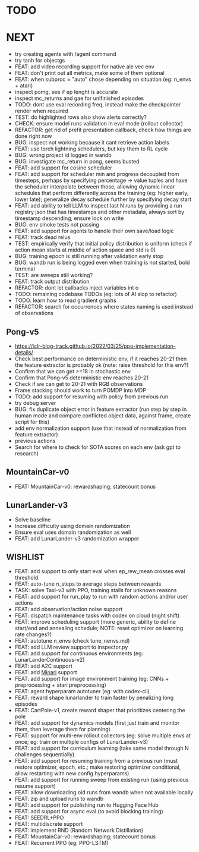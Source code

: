 # TODO

# NEXT

- try creating agents with /agent command
- try tanh for objectgs
- FEAT: add video recording support for native ale vec env
- FEAT: don't print out all metrics, make some of them optional
- FEAT: when subproc = "auto" chose depending on situation (eg: n_envs + atari)
- inspect pomg, see if ep lenght is accurate
- inspect mc_returns and gae for unifinished episodes
- TODO: dont use eval recording freq, instead make the checkpointer render when required
- TEST: do highlighted rows also show alerts correctly?
- CHECK: ensure model runs validation in eval mode (rollout collector)
- REFACTOR: get rid of prefit presentation callback, check how things are done right now
- BUG: inspect not working because it cant retrieve action labels
- FEAT: use torch lightning schedulers, but key them to RL cycle
- BUG: wrong project id logged in wandb
- BUG: investigate mc_return in pong, seems busted
- FEAT: add support for cosine scheduler
- FEAT: add support for scheduler min and progress decoupled from timesteps, perhaps by specifying percentage -> value tuples and have the scheduler interpolate between those, allowing dynamic linear schedules that perform differently across the training (eg: higher early, lower late); generalize decay schedule further by specifying decay start
- FEAT: add ability to tell LLM to inspect last N runs by providing a run registry json that has timestamps and other metadata, always sort by timestamp descending, ensure lock on write
- BUG: env smoke tests not passing
- FEAT: add support for agents to handle their own save/load logic
- FEAT: track dead relus
- TEST: empirically verify that initial policy distribution is uniform (check if action mean starts at middle of action space and std is 0)
- BUG: training epoch is still running after validation early stop
- BUG: wandb run is being logged even when training is not started, bold terminal
- TEST: are sweeps still working?
- FEAT: track output distribution
- REFACTOR: dont let callbacks inject variables int o
- TODO: remaining codebase TODOs (eg: lots of AI slop to refactor)
- TODO: learn how to read gradient graphs
- REFACTOR: search for occurrences where states naming is used instead of observations

## Pong-v5

- https://iclr-blog-track.github.io/2022/03/25/ppo-implementation-details/
- Check best performance on deterministic env, if it reaches 20-21 then the feature extractor is probably ok (note: raise threshold for this env?)
- Confirm that we can get >=18 in stochastic env
- Confirm that Pong-v5 deterministic env reaches 20-21
- Check if we can get to 20-21 with RGB observations
- Frame stacking should work to turn POMDP into MDP
- TODO: add support for resuming with policy from previous run
- try debug server
- BUG: fix duplicate object error in feature extractor (run step by step in human mode and compare conflicted object data, against frame, create script for this)
- add env normalization support (use that instead of normalization from feature extractor)
- previous actions
- Search for where to check for SOTA scores on each env (ask gpt to research)

## MountainCar-v0

- FEAT: MountainCar-v0: rewardshaping; statecount bonus

## LunarLander-v3

- Solve baseline
- Increase difficulty using domain randomization
- Ensure eval uses domain randomization as well
- FEAT: add LunarLander-v3 randomization wrapper

## WISHLIST

- FEAT: add support to only start eval when ep_rew_mean crosses eval threshold
- FEAT: auto-tune n_steps to average steps between rewards
- TASK: solve Taxi-v3 with PPO, training stalls for unknown reasons
- FEAT: add support for run_play to run with random actions and/or user actions
- FEAT: add observation/action noise support
- FEAT: dispatch maintenance tasks with codex on cloud (night shift)
- FEAT: improve scheduling support (more generic, ability to define start/end and annealing schedule; NOTE: reset optimizer on learning rate changes?)
- FEAT: autotune n_envs (check tune_nenvs.md)
- FEAT: add LLM review support to inspector.py
- FEAT: add support for continuous environments (eg: LunarLanderContinuous-v2)
- FEAT: add A2C support
- FEAT: add [Minari](https://minari.farama.org/) support
- FEAT: add support for image environment training (eg: CNNs + preprocessing + atari preprocessing)
- FEAT: agent hyperparam autotuner (eg: with codex-cli)
- FEAT: reward shape lunarlander to train faster by penalizing long episodes
- FEAT: CartPole-v1, create reward shaper that prioritizes centering the pole
- FEAT: add support for dynamics models (first just train and monitor them, then leverage them for planning)
- FEAT: support for multi-env rollout collectors (eg: solve multiple envs at once; eg: train on multiple configs of LunarLander-v3)
- FEAT: add support for curriculum learning (take same model through N challenges sequentially)
- FEAT: add support for resuming training from a previous run (must restore optimizer, epoch, etc.; make restoring optimizer conditional, allow restarting with new config hyperparams)
- FEAT: add support for running sweep from existing run (using previous resume support)
- FEAT: allow downloading old runs from wandb when not available locally
- FEAT: zip and upload runs to wandb
- FEAT: add support for publishing run to Hugging Face Hub
- FEAT: add support for async eval (to avoid blocking training)
- FEAT: SEEDRL+PPO
- FEAT: multidiscrete support
- FEAT: implement RND (Random Network Distillation)
- FEAT: MountainCar-v0: rewardshaping; statecount bonus
- FEAT: Recurrent PPO (eg: PPO-LSTM)